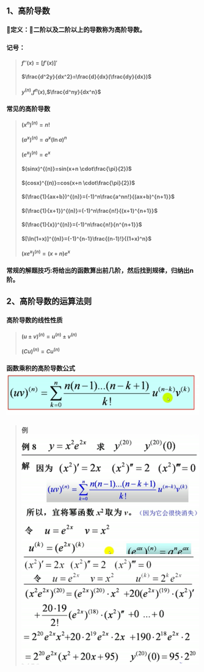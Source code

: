 ## 1、高阶导数
### 定义：二阶以及二阶以上的导数称为高阶导数。
### 记号：
> #### $f''(x)=[f'(x)]'$
> #### $\frac{d^2y}{dx^2}=\frac{d}{dx}(\frac{dy}{dx})$
> #### $y^{(n)}$,$f^{n}(x)$,$\frac{d^ny}{dx^n}$

### 常见的高阶导数
> #### $(x^n)^{(n)}=n!$
> #### $(a^x)^{(n)}=a^x(\ln a)^n$
> #### $(e^x)^{(n)}=e^x$
> #### $(sinx)^{(n)}=sin(x+n \cdot\frac{\pi}{2})$
> #### $(cosx)^{(n)}=cos(x+n \cdot\frac{\pi}{2})$
> #### $(\frac{1}{ax+b})^{(n)}=(-1)^n\frac{a^nn!}{(ax+b)^{n+1}}$
> #### $(\frac{1}{x+1})^{(n)}=(-1)^n\frac{n!}{(x+1)^{n+1}}$
> #### $(\frac{1}{x})^{(n)}=(-1)^n\frac{n!}{n^{n+1}}$
> #### $[\ln(1+x)]^{(n)}=(-1)^{n-1}\frac{(n-1)!}{(1+x)^n}$
> #### $(xe^x)^{(n)}=(x+n)e^x$

### 常规的解题技巧:将给出的函数算出前几阶，然后找到规律，归纳出n阶。

## 2、高阶导数的运算法则
### 高阶导数的线性性质
> #### $(u \pm v)^{(n)}=u^{(n)} \pm v^{(n)}$
> #### $(Cu)^{(n)}=Cu^{(n)}$
### 函数乘积的高阶导数公式![](assets/markdown-img-paste-20180324204251752.png)
> ### 例![](assets/markdown-img-paste-2018032420431745.png)![](assets/markdown-img-paste-20180324204352123.png)
